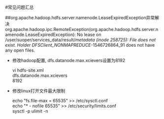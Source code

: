 #常见问题汇总

##org.apache.hadoop.hdfs.server.namenode.LeaseExpiredException异常解决
org.apache.hadoop.ipc.RemoteException(org.apache.hadoop.hdfs.server.namenode.LeaseExpiredException): No lease on /user/suoper/services_data/result/_metadata (inode 258725): File does not exist. Holder DFSClient_NONMAPREDUCE_-1546726864_91 does not have any open files.

* 修改hadoop配置, dfs.datanode.max.xcievers设置为8192

    vi hdfs-site.xml
    <property>  
      <name>dfs.datanode.max.xcievers</name>  
      <value>8192</value>  
    </property>
    
* 修改linux打开文件最大限制

    echo "fs.file-max = 65535" >> /etc/sysctl.conf   
    echo "* - nofile 65535" >> /etc/security/limits.conf  
    sysctl -p
    ulimit -n